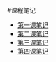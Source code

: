 #课程笔记
- [第一课笔记](https://github.com/KingNigel/node-notes/tree/master/lesson1)
- [第二课笔记](https://github.com/KingNigel/node-notes/tree/master/lesson2)
- [第三课笔记](https://github.com/KingNigel/node-notes/tree/master/lesson3)
- [第四课笔记](https://github.com/KingNigel/node-notes/tree/master/lesson4)
